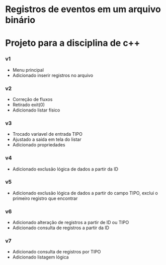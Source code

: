 # Registros de eventos em um arquivo binário


# Projeto para a disciplina de c++  

<h3>v1</h3>
<ul>
  <li>Menu principal</li>
  <li>Adicionado inserir registros no arquivo</li>
</ul>

<h3>v2</h3>
<ul>
  <li>Correção de fluxos</li>
  <li>Retirado exit(0)</li>
  <li>Adicionado listar físico</li>
</ul>

<h3>v3</h3>
<ul>
  <li>Trocado variavel de entrada TIPO</li>
  <li>Ajustado a saida em tela do listar</li>
  <li>Adicionado propriedades</li>
</ul>

<h3>v4</h3>
<ul>
  <li>Adicionado exclusão lógica de dados a partir da ID</li>
</ul>

<h3>v5</h3>
<ul>
  <li>Adicionado exclusão lógica de dados a partir do campo TIPO, exclui o primeiro registro que encontrar</li>
</ul>

<h3>v6</h3>
<ul>
  <li>Adicionado alteração de registros a partir de ID ou TIPO</li>
  <li>Adicionado consulta de registros a partir da ID</li>
</ul>

<h3>v7</h3>
<ul>
  <li>Adicionado consulta de registros por TIPO</li>
  <li>Adicionado listagem lógica</li>
</ul>
